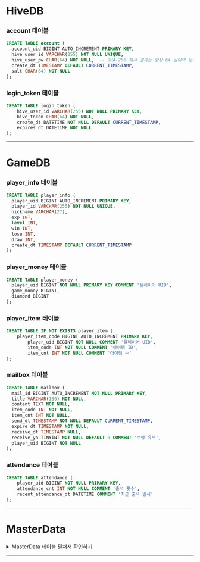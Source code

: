 # HiveDB
### account 테이블
```sql
CREATE TABLE account (
  account_uid BIGINT AUTO_INCREMENT PRIMARY KEY,
  hive_user_id VARCHAR(255) NOT NULL UNIQUE,
  hive_user_pw CHAR(64) NOT NULL,  -- SHA-256 해시 결과는 항상 64 길이의 문자열
  create_dt TIMESTAMP DEFAULT CURRENT_TIMESTAMP,
  salt CHAR(64) NOT NULL
);
```

### login_token 테이블
```sql
CREATE TABLE login_token (
    hive_user_id VARCHAR(255) NOT NULL PRIMARY KEY,
    hive_token CHAR(64) NOT NULL,
    create_dt DATETIME NOT NULL DEFAULT CURRENT_TIMESTAMP,
    expires_dt DATETIME NOT NULL
);
```


---------------------------------------

# GameDB

### player_info 테이블

```sql
CREATE TABLE player_info (
  player_uid BIGINT AUTO_INCREMENT PRIMARY KEY,
  player_id VARCHAR(255) NOT NULL UNIQUE,
  nickname VARCHAR(27),
  exp INT,
  level INT,
  win INT,
  lose INT,
  draw INT,
  create_dt TIMESTAMP DEFAULT CURRENT_TIMESTAMP
);
```

### player_money 테이블

```sql
CREATE TABLE player_money (
  player_uid BIGINT NOT NULL PRIMARY KEY COMMENT '플레이어 UID',
  game_money BIGINT,
  diamond BIGINT
);
```


### player_item 테이블 

```sql
CREATE TABLE IF NOT EXISTS player_item (
	player_item_code BIGINT AUTO_INCREMENT PRIMARY KEY,
    	player_uid BIGINT NOT NULL COMMENT '플레이어 UID',
    	item_code INT NOT NULL COMMENT '아이템 ID',
    	item_cnt INT NOT NULL COMMENT '아이템 수'
);
```


### mailbox 테이블

```sql
CREATE TABLE mailbox (
  mail_id BIGINT AUTO_INCREMENT NOT NULL PRIMARY KEY,
  title VARCHAR(150) NOT NULL,
  content TEXT NOT NULL,
  item_code INT NOT NULL,
  item_cnt INT NOT NULL,
  send_dt TIMESTAMP NOT NULL DEFAULT CURRENT_TIMESTAMP,
  expire_dt TIMESTAMP NOT NULL,
  receive_dt TIMESTAMP NULL,
  receive_yn TINYINT NOT NULL DEFAULT 0 COMMENT '수령 유무',
  player_uid BIGINT NOT NULL
);
```

### attendance 테이블

```sql
CREATE TABLE attendance (
    player_uid BIGINT NOT NULL PRIMARY KEY, 
    attendance_cnt INT NOT NULL COMMENT '출석 횟수', 
    recent_attendance_dt DATETIME COMMENT '최근 출석 일시'
);
```

--------------------
# MasterData

<details>
<summary> MasterData 테이블 펼쳐서 확인하기 </summary>
	
### attendance_reward 테이블
```sql
  CREATE TABLE IF NOT EXISTS attendance_reward (
      day_seq INT,
      reward_item INT,
      item_count INT
  );
```

* 초기 데이터 (임시 수동 입력)
```sql
  INSERT INTO attendance_reward (day_seq, reward_item, item_count) VALUES
  (1, 1, 100), (2, 1, 100), (3, 1, 100), (4, 1, 100), (5, 1, 100), (6, 1, 100), (7, 1, 200), (8, 1, 200), (9, 1, 200), (10, 1, 200),
  (11, 1, 200), (12, 2, 10), (13, 2, 10), (14, 2, 10), (15, 2, 10), (16, 2, 10), (17, 2, 10), (18, 2, 10), (19, 2, 10), (20, 2, 10),
  (21, 2, 10), (22, 2, 10), (23, 2, 20), (24, 2, 20), (25, 2, 20), (26, 2, 20), (27, 2, 20), (28, 2, 20), (29, 2, 20), (30, 2, 20),
  (31, 3, 1);
```

### item 테이블
```sql
CREATE TABLE item (
  item_code INT,
  name VARCHAR(64) NOT NULL,
  description VARCHAR(128) NOT NULL,
  countable TINYINT NOT NULL COMMENT '합칠 수 있는 아이템 : 1'
);
```

* 초기 데이터 (임시 수동 입력)
```sql
INSERT INTO item (item_code, name, description, countable) VALUES
(1, 'game_money', '게임 머니(인게임 재화)', 1),
(2, 'diamond', '다이아몬드(유료 재화)', 1),
(3, '무르기 아이템', '자신의 차례에 턴을 무를 수 있음', 1),
(4, '닉네임변경', '기본 닉네임에서 변경할 수 있음', 1);
```


### first_item 테이블
```sql
CREATE TABLE first_item (
    item_code INT,
    count INT
  );
```

* 초기 데이터 (임시 수동 입력)
```sql
INSERT INTO first_item (item_code, count) VALUES
  (1, 1000),
  (3, 1),
  (4, 1);
```


### version 테이블
```sql
CREATE TABLE version (
    app_version VARCHAR(64),
    master_data_version VARCHAR(64)
  );
```

* 초기 데이터 (임시 수동 입력)
```sql
INSERT INTO version (app_version, master_data_version) VALUES
  ('0.1.0', '0.1.0');
```

</details>

---------------------------------------
